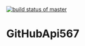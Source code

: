 [![build status of master](https://travis-ci.org/otavara/GitHubApi567.svg?branch=master)](https://travis-ci.org/otavara/GitHubApi567)
# GitHubApi567
